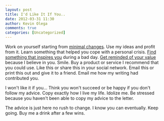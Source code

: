 ```yaml
---
layout: post
title: I'd Like It If You..
date: 2012-03-31 11:30
author: Kevin Olega
comments: true
categories: [Uncategorized]
---
```

Work on yourself starting from <a href="http:minimalchanges.com">minimal changes</a>. 
Use my ideas and profit from it. 
Learn something that helped you cope with a personal crisis. 
<a href="http://minimalchanges.com">Find something that inspires you</a> during a bad day. <a href="http://minimalchanges.com/you-are-royalty-act-like-it/"> Get reminded of your value</a> because I believe in you. 
Smile. 
Buy a product or service I recommend that you could use. 
Like this or share this in your social network. 
Email this or print this out and give it to a friend. 
Email me how my writing had contributed you. 

I won't like it if you...
Think you won't succeed or be happy if you don't follow my advice. 
Copy exactly how I live my life. 
Idolize me. 
Be stressed because you haven't been able to copy my advice to the letter. 

The advice is just here no rush to change. I know you can eventually. Keep going. Buy me a drink after a few wins.
